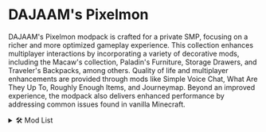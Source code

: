 # DAJAAM's Pixelmon

DAJAAM's Pixelmon modpack is crafted for a private SMP, focusing on a richer and more optimized gameplay experience. This collection enhances multiplayer interactions by incorporating a variety of decorative mods, including the Macaw's collection, Paladin's Furniture, Storage Drawers, and Traveler's Backpacks, among others. Quality of life and multiplayer enhancements are provided through mods like Simple Voice Chat, What Are They Up To, Roughly Enough Items, and Journeymap. Beyond an improved experience, the modpack also delivers enhanced performance by addressing common issues found in vanilla Minecraft.

<details>
<summary>🛠️ Mod List</summary>
  
- [3d\-Skin\-Layers](https://modrinth.com/mod/zV5r3pPn) [1\.7\.4] by tr7zw
- [AddonsLib](https://modrinth.com/mod/cl5ec0Qm) [1\.16\.5\-2\.8] by Samlegamer
- [Amber](https://modrinth.com/mod/FYs9YRPs) [1\.2\.3] by Snownee, Hellish Mods & Modern Modpacks
- [Architectury](https://modrinth.com/mod/lhGA9TYQ) [1\.32\.68] by shedaniel
- [Better Ping Display](https://modrinth.com/mod/ZvaHbwoZ) [1\.0] by Quintinity
- [BetterF3](https://modrinth.com/mod/8shC1gFX) [1\.5\.0] by TreyRuffy and cominixo
- [Chat Heads](https://modrinth.com/mod/Wb5oqrBJ) [0\.6\.0] by dzwdz
- [Cloth Config v4 API](https://modrinth.com/mod/9s6osm5g) [4\.17\.101] by shedaniel
- [Clumps](https://modrinth.com/mod/Wnxd13zP) [6\.0\.0\.28] by Jaredlll08
- [Collective](https://modrinth.com/mod/e0M1UDsY) [5\.49] by Rick South
- [Controlling](https://modrinth.com/mod/xv94TkTM) [7\.0\.0\.29] by Jaredlll08
- [CoroUtil](https://modrinth.com/mod/rLLJ1OZM) [1\.16\.5\-1\.3\.6] by Corosus
- [Dynamic FPS](https://modrinth.com/mod/LQ3K71Q1) [3\.4\.3] by juliand665 & LostLuma
- [Embeddium](https://modrinth.com/mod/sk9rgfiA) [0\.3\.18\+mc1\.16\.5] by embeddedt
- [EntityCulling](https://modrinth.com/mod/NNAgCjsB) [1\.5\.2] by tr7zw
- [Explorer's Compass](https://github.com/MattCzyr/ExplorersCompass) [1\.16\.5\-1\.1\.2\-forge] by ChaosTheDude
- [Ferrite Core](https://modrinth.com/mod/uXXizFIs) [2\.1\.1] by malte0811
- [Healing Campfire](https://modrinth.com/mod/kOuPUitF) [3\.9] by Rick South
- [Highlighter](https://modrinth.com/mod/cVNW5lr6) [1\.1\.1] by Grend
- [Iceberg](https://modrinth.com/mod/5faXoLqX) [1\.0\.45] by Grend
- [Iron Chests](https://modrinth.com/mod/P3iIrPH3) [1\.16\.5\-11\.2\.21] by cpw, alexbegt, progwml6
- [Journeymap](https://modrinth.com/mod/lfHFW1mp) [5\.8\.5p6] by Techbrew, Mysticdrew
- [Konkrete](https://modrinth.com/mod/J81TRJWm) [1\.6\.1] by Keksuccino
- [Macaw's Bridges](https://modrinth.com/mod/GURcjz8O) [3\.0\.1] by Sketch Macaw & Peachy Macaw
- [Macaw's Doors](https://modrinth.com/mod/kNxa8z3e) [1\.1\.2] by Sketch Macaw & Sketch Peachy
- [Macaw's Fences and Walls](https://modrinth.com/mod/GmwLse2I) [1\.1\.2] by Sketch Macaw & Peachy Macaw
- [Macaw's Furniture](https://modrinth.com/mod/dtWC90iB) [3\.3\.0] by Sketch Macaw
- [Macaw's Lights and Lamps](https://modrinth.com/mod/w4an97C2) [1\.1\.0] by Sketch Macaw & Peachy Macaw
- [Macaw's Paintings](https://modrinth.com/mod/okE6QVAY) [1\.0\.5] by Art made by Peachy, coded by Sketch Macaw
- [Macaw's Paths and Pavings](https://modrinth.com/mod/VRLhWB91) [1\.0\.5] by Sketch Macaw & Peachy Macaw
- [Macaw's Roofs](https://modrinth.com/mod/B8jaH3P1) [2\.3\.1] by Sketch Macaw & Sketch Peachy
- [Macaw's Trapdoors](https://modrinth.com/mod/n2fvCDlM) [1\.1\.4] by Sketch Macaw & Peachy Macaw
- [Macaw's Windows](https://modrinth.com/mod/C7I0BCni) [2\.3\.0] by Sketch Macaw & Peachy Macaw
- [Memory Leak Fix](https://modrinth.com/mod/NRjRiSSD) [1\.1\.5] by FX \- PR0CESS
- [ModernFix](https://modrinth.com/mod/nmDcB62a) [5\.18\.0\+mc1\.16\.5] by embeddedt
- [Mouse Tweaks](https://modrinth.com/mod/aC3cM3Vq) [2\.14] by Ivan Molodetskikh \(YaLTeR\)
- [Nature's Compass](https://modrinth.com/mod/fPetb5Kh) [1\.16\.5\-1\.9\.1\-forge] by ChaosTheDude
- [Not Enough Crashes](https://modrinth.com/mod/yM94ont6) [4\.1\.2\+1\.16\.5] by Fudge
- [NotEnoughAnimations](https://modrinth.com/mod/MPCX6s5C) [1\.9\.2] by tr7zw
- [Oculus](https://modrinth.com/mod/GchcoXML) [1\.4\.8] by coderbot, IMS212, Justsnoopy30, FoundationGames
- [Oh The Biomes You'll Go](https://modrinth.com/mod/uE1WpIAk) [1\.3\.4] by AOCAWOL, Corgi Taco, YaBoiChips
- [Paladin's Furniture](https://modrinth.com/mod/SISz7Qd3) [1\.3] by UnlikePaladin
- [Patchouli](https://modrinth.com/mod/nU0bVIaL) [1\.16\.4\-53\.3] by Vazkii
- [Pixelmon Mod](https://modrinth.com/mod/59ZceYlU) [9\.1\.12] by https://pixelmonmod\.com/team\.php
- [Polymorph](https://modrinth.com/mod/tagwiZkJ) [1\.16\.5\-0\.41] by C4
- [Raised](https://modrinth.com/mod/nCQRBEiR) [4\.0\.1] by yurisuika
- [Roughly Enough Items \(REI\)](https://modrinth.com/mod/nfn13YXA) [6\.5\.436] by shedaniel
- [Rubidium Extra](https://modrinth.com/mod/oY2B1pjg) [0\.4\.18\+mc1\.16\.5\-build\.107] by dima\_dencep, FlashyReese
- [Storage Drawers](https://modrinth.com/mod/guitPqEi) [8\.5\.2] by Texelsaur
- [TexTrue's Embeddium Options](https://modrinth.com/mod/S1tndFDa) [0\.1\.2\+mc1\.16\.5] by TexTrue, TexTrueStudio
- [Traveler's Backpack](https://modrinth.com/mod/rlloIFEV) [5\.4\.51] by Tiviacz1337
- [What Are They Up To](https://modrinth.com/mod/AtB5mHky) [1\.16\.5\-1\.0\.14] by Corosus
- [Zume](https://modrinth.com/mod/o6qsdrrQ) [1\.1\.4] by Nolij \(@xdMatthewbx\#1337\)
- [spark](https://modrinth.com/mod/l6YH9Als) [1\.9\.1] by Luck
</details>
